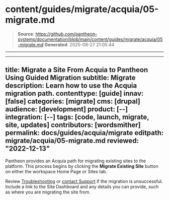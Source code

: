 # content/guides/migrate/acquia/05-migrate.md

> **Source**: https://github.com/pantheon-systems/documentation/blob/main/content/guides/migrate/acquia/05-migrate.md
> **Generated**: 2025-08-27 21:05:44

---

---
title: Migrate a Site From Acquia to Pantheon Using Guided Migration
subtitle: Migrate
description: Learn how to use the Acquia migration path.
contenttype: [guide]
innav: [false]
categories: [migrate]
cms: [drupal]
audience: [development]
product: [--]
integration: [--]
tags: [code, launch, migrate, site, updates]
contributors: [wordsmither]
permalink: docs/guides/acquia/migrate
editpath: migrate/acquia/05-migrate.md
reviewed: "2022-12-13"
---

Pantheon provides an Acquia path for migrating existing sites to the platform. This process begins by clicking the **Migrate Existing Site** button on either the workspace Home Page or Sites tab.

<Partial file="migrate/migrate-drupal.md" />

Review [Troubleshooting](/guides/acquia/troubleshooting) or [contact Support](/guides/support/contact-support/) if the migration is unsuccessful. Include a link to the Site Dashboard and any details you can provide, such as where you are migrating the site from.
